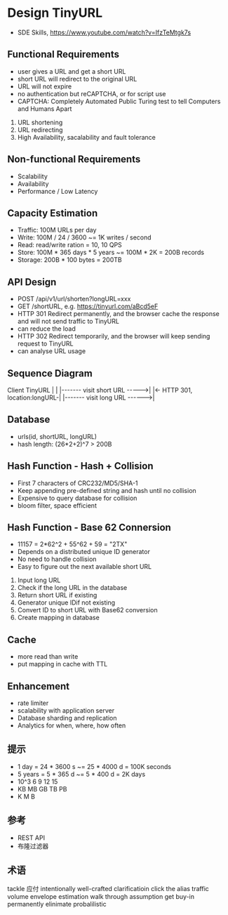 # Design TinyURL
- SDE Skills, https://www.youtube.com/watch?v=IfzTeMtgk7s

## Functional Requirements
- user gives a URL and get a short URL
- short URL will redirect to the original URL
- URL will not expire
- no authentication but reCAPTCHA, or for script use
- CAPTCHA: Completely Automated Public Turing test to tell Computers and Humans Apart
1. URL shortening
2. URL redirecting
3. High Availability, sacalability and fault tolerance

## Non-functional Requirements
- Scalability
- Availability
- Performance / Low Latency

## Capacity Estimation
- Traffic: 100M URLs per day
- Write: 100M / 24 / 3600 ~= 1K writes / second
- Read: read/write ration = 10, 10 QPS
- Store: 100M * 365 days * 5 years ~= 100M * 2K = 200B records
- Storage: 200B * 100 bytes = 200TB

## API Design
- POST 	/api/v1/url/shorten?longURL=xxx
- GET	/shortURL, e.g. https://tinyurl.com/aBcd5eF
- HTTP 301 Redirect permanently, and the browser cache the response and will not send traffic to TinyURL
- can reduce the load
- HTTP 302 Redirect temporarily, and the browser will keep sending request to TinyURL
- can analyse URL usage

## Sequence Diagram
Client                       TinyURL
 |								|
 |------- visit short URL ----->|
 |<- HTTP 301, location:longURL-|
 |------- visit long URL ------>|
 
## Database
- urls(id, shortURL, longURL)
- hash length: (26*2+2)^7 > 200B

## Hash Function - Hash + Collision
- First 7 characters of CRC232/MD5/SHA-1
- Keep appending pre-defined string and hash until no collision
- Expensive to query database for collision
- bloom filter, space efficient

## Hash Function - Base 62 Connersion
- 11157 = 2*62^2 + 55^62 + 59 = "2TX"
- Depends on a distributed unique ID generator
- No need to handle collision
- Easy to figure out the next available short URL
1. Input long URL
2. Check if the long URL in the database
3. Return short URL if existing
4. Generator unique IDif not existing
5. Convert ID to short URL with Base62 conversion
6. Create mapping in database

## Cache
- more read than write
- put mapping in cache with TTL

## Enhancement
- rate limiter
- scalability with application server
- Database sharding and replication
- Analytics for when, where, how often

## 提示
- 1 day = 24 * 3600 s ~= 25 * 4000 d = 100K seconds
- 5 years = 5 * 365 d ~= 5 * 400 d = 2K days
- 10^3	6	9	12	15
- KB	MB	GB	TB	PB
- K		M 	B

## 参考
- REST API
- 布隆过滤器

## 术语
tackle 应付
intentionally
well-crafted
clarificatioin
click the alias
traffic volume
envelope estimation
walk through
assumption
get buy-in
permanently
elinimate
probalilistic

